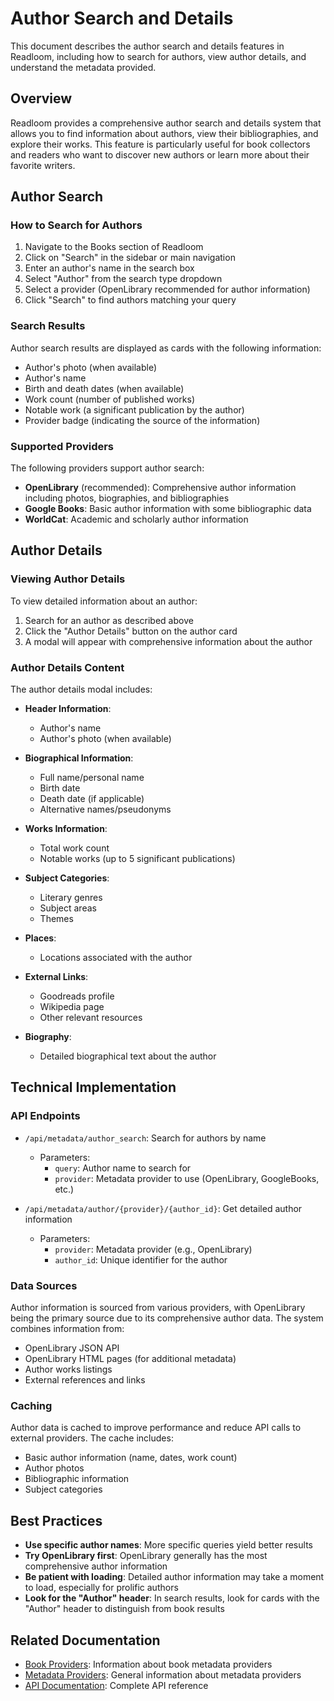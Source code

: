 # Author Search and Details

This document describes the author search and details features in Readloom, including how to search for authors, view author details, and understand the metadata provided.

## Overview

Readloom provides a comprehensive author search and details system that allows you to find information about authors, view their bibliographies, and explore their works. This feature is particularly useful for book collectors and readers who want to discover new authors or learn more about their favorite writers.

## Author Search

### How to Search for Authors

1. Navigate to the Books section of Readloom
2. Click on "Search" in the sidebar or main navigation
3. Enter an author's name in the search box
4. Select "Author" from the search type dropdown
5. Select a provider (OpenLibrary recommended for author information)
6. Click "Search" to find authors matching your query

### Search Results

Author search results are displayed as cards with the following information:

- Author's photo (when available)
- Author's name
- Birth and death dates (when available)
- Work count (number of published works)
- Notable work (a significant publication by the author)
- Provider badge (indicating the source of the information)

### Supported Providers

The following providers support author search:

- **OpenLibrary** (recommended): Comprehensive author information including photos, biographies, and bibliographies
- **Google Books**: Basic author information with some bibliographic data
- **WorldCat**: Academic and scholarly author information

## Author Details

### Viewing Author Details

To view detailed information about an author:

1. Search for an author as described above
2. Click the "Author Details" button on the author card
3. A modal will appear with comprehensive information about the author

### Author Details Content

The author details modal includes:

- **Header Information**:
  - Author's name
  - Author's photo (when available)
  
- **Biographical Information**:
  - Full name/personal name
  - Birth date
  - Death date (if applicable)
  - Alternative names/pseudonyms
  
- **Works Information**:
  - Total work count
  - Notable works (up to 5 significant publications)
  
- **Subject Categories**:
  - Literary genres
  - Subject areas
  - Themes
  
- **Places**:
  - Locations associated with the author
  
- **External Links**:
  - Goodreads profile
  - Wikipedia page
  - Other relevant resources
  
- **Biography**:
  - Detailed biographical text about the author

## Technical Implementation

### API Endpoints

- `/api/metadata/author_search`: Search for authors by name
  - Parameters:
    - `query`: Author name to search for
    - `provider`: Metadata provider to use (OpenLibrary, GoogleBooks, etc.)
  
- `/api/metadata/author/{provider}/{author_id}`: Get detailed author information
  - Parameters:
    - `provider`: Metadata provider (e.g., OpenLibrary)
    - `author_id`: Unique identifier for the author

### Data Sources

Author information is sourced from various providers, with OpenLibrary being the primary source due to its comprehensive author data. The system combines information from:

- OpenLibrary JSON API
- OpenLibrary HTML pages (for additional metadata)
- Author works listings
- External references and links

### Caching

Author data is cached to improve performance and reduce API calls to external providers. The cache includes:

- Basic author information (name, dates, work count)
- Author photos
- Bibliographic information
- Subject categories

## Best Practices

- **Use specific author names**: More specific queries yield better results
- **Try OpenLibrary first**: OpenLibrary generally has the most comprehensive author information
- **Be patient with loading**: Detailed author information may take a moment to load, especially for prolific authors
- **Look for the "Author" header**: In search results, look for cards with the "Author" header to distinguish from book results

## Related Documentation

- [Book Providers](BOOK_PROVIDERS.md): Information about book metadata providers
- [Metadata Providers](METADATA_PROVIDERS.md): General information about metadata providers
- [API Documentation](API.md): Complete API reference
